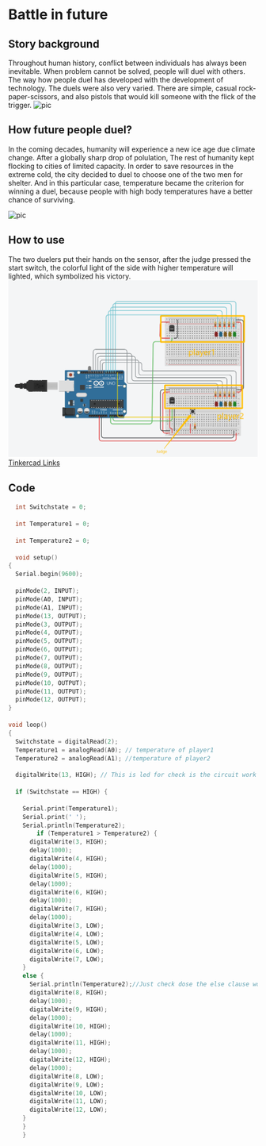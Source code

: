 # Battle in future 
## Story background
 Throughout human history, conflict between individuals has always been inevitable. When problem cannot be solved, people will duel with others.
 The way how people duel has developed with the development of technology.
 The duels were also very varied. There are simple, casual rock-paper-scissors, and also pistols that would kill someone with the flick of the trigger.
 ![pic](http://5b0988e595225.cdn.sohucs.com/images/20171101/cb094a823ed54df78069933c97444ca4.jpeg)
## How future people duel?
 In the coming decades, humanity will experience a new ice age due climate change. 
 After a  globally sharp drop of polulation, The rest of humanity kept flocking to cities of limited capacity.
 In order to save resources in the extreme cold, the city decided to duel to choose one of the two men for shelter.
 And in this particular case, temperature became the criterion for winning a duel, because people with high body temperatures have a better chance of surviving.
 
 ![pic](https://www.pockettactics.com/wp-content/uploads/2021/05/frostpunk-mobile-release-date-580x334.jpg)
## How to use
 The two duelers put their hands on the sensor, after the judge pressed the start switch, the colorful light of the side with higher temperature will lighted, which symbolized his victory.
 ![pic](https://raw.githubusercontent.com/msc-creative-computing/p-comp-labs-FengLinLi2010/main/Week_01/circuit.png)
 [Tinkercad Links](https://www.tinkercad.com/embed/dGQwmclqQvp?editbtn=1)
 ## Code
```C++
  int Switchstate = 0;

  int Temperature1 = 0;

  int Temperature2 = 0;

  void setup()
{
  Serial.begin(9600);
  
  pinMode(2, INPUT);
  pinMode(A0, INPUT);
  pinMode(A1, INPUT);
  pinMode(13, OUTPUT);
  pinMode(3, OUTPUT);
  pinMode(4, OUTPUT);
  pinMode(5, OUTPUT);
  pinMode(6, OUTPUT);
  pinMode(7, OUTPUT);
  pinMode(8, OUTPUT);
  pinMode(9, OUTPUT);
  pinMode(10, OUTPUT);
  pinMode(11, OUTPUT);
  pinMode(12, OUTPUT);
}

void loop()
{
  Switchstate = digitalRead(2); 
  Temperature1 = analogRead(A0); // temperature of player1
  Temperature2 = analogRead(A1); //temperature of player2

  digitalWrite(13, HIGH); // This is led for check is the circuit work
  
  if (Switchstate == HIGH) {
    
    Serial.print(Temperature1);
    Serial.print(' ');
    Serial.println(Temperature2);
        if (Temperature1 > Temperature2) {
      digitalWrite(3, HIGH);
      delay(1000);
      digitalWrite(4, HIGH);
      delay(1000); 
      digitalWrite(5, HIGH);
      delay(1000); 
      digitalWrite(6, HIGH);
      delay(1000); 
      digitalWrite(7, HIGH);
      delay(1000); 
      digitalWrite(3, LOW);
      digitalWrite(4, LOW);
      digitalWrite(5, LOW);
      digitalWrite(6, LOW);
      digitalWrite(7, LOW);
    } 
    else {
      Serial.println(Temperature2);//Just check dose the else clause works
      digitalWrite(8, HIGH);
      delay(1000); 
      digitalWrite(9, HIGH);
      delay(1000); 
      digitalWrite(10, HIGH);
      delay(1000); 
      digitalWrite(11, HIGH);
      delay(1000); 
      digitalWrite(12, HIGH);
      delay(1000);
      digitalWrite(8, LOW);
      digitalWrite(9, LOW);
      digitalWrite(10, LOW);
      digitalWrite(11, LOW);
      digitalWrite(12, LOW);
    }
    }  
    }

